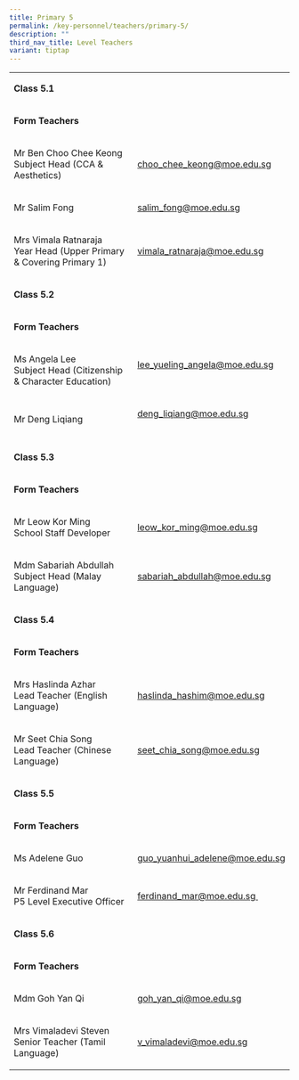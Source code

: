```yaml
---
title: Primary 5
permalink: /key-personnel/teachers/primary-5/
description: ""
third_nav_title: Level Teachers
variant: tiptap
---
```

<table style="minWidth: 50px">
<colgroup>
<col>
<col>
</colgroup>
<tbody>
<tr>
<td rowspan="1" colspan="2">
<p><strong>Class 5.1</strong>
</p>
</td>
</tr>
<tr>
<td rowspan="1" colspan="2">
<p><strong>Form Teachers</strong>
</p>
</td>
</tr>
<tr>
<td rowspan="1" colspan="1">
<p>Mr Ben Choo Chee Keong
<br>Subject Head (CCA &amp; Aesthetics)</p>
</td>
<td rowspan="1" colspan="1">
<p><a href="mailto:choo_chee_keong@moe.edu.sg" rel="noopener noreferrer nofollow" target="">choo_chee_keong@moe.edu.sg</a>
<br>
</p>
</td>
</tr>
<tr>
<td rowspan="1" colspan="1">
<p>Mr Salim Fong</p>
</td>
<td rowspan="1" colspan="1">
<p><a href="mailto:salim_fong@moe.edu.sg" rel="noopener noreferrer nofollow" target="">salim_fong@moe.edu.sg</a>
</p>
</td>
</tr>
<tr>
<td rowspan="1" colspan="1">
<p>Mrs Vimala Ratnaraja
<br>Year Head (Upper Primary
<br>&amp; Covering Primary 1)</p>
</td>
<td rowspan="1" colspan="1">
<p><a href="mailto:vimala_ratnaraja@moe.edu.sg" rel="noopener noreferrer nofollow" target="">vimala_ratnaraja@moe.edu.sg</a>
</p>
</td>
</tr>
<tr>
<td rowspan="1" colspan="2">
<p><strong>Class 5.2</strong>
</p>
</td>
</tr>
<tr>
<td rowspan="1" colspan="2">
<p><strong>Form Teachers</strong>
</p>
</td>
</tr>
<tr>
<td rowspan="1" colspan="1">
<p>Ms Angela Lee
<br>Subject Head (Citizenship &amp; Character Education)</p>
</td>
<td rowspan="1" colspan="1">
<p><a href="mailto:lee_yueling_angela@moe.edu.sg" rel="noopener noreferrer nofollow" target="">lee_yueling_angela@moe.edu.sg</a>
<br>
<br>
</p>
</td>
</tr>
<tr>
<td rowspan="1" colspan="1">
<p>Mr Deng Liqiang</p>
</td>
<td rowspan="1" colspan="1">
<p><a href="mailto:deng_liqiang@moe.edu.sg" rel="noopener noreferrer nofollow" target="">deng_liqiang@moe.edu.sg</a>
<br>
<br>
</p>
</td>
</tr>
<tr>
<td rowspan="1" colspan="2">
<p><strong>Class 5.3</strong>
</p>
</td>
</tr>
<tr>
<td rowspan="1" colspan="2">
<p><strong>Form Teachers</strong>
</p>
</td>
</tr>
<tr>
<td rowspan="1" colspan="1">
<p>Mr Leow Kor Ming
<br>School Staff Developer</p>
</td>
<td rowspan="1" colspan="1">
<p><a href="mailto:leow_kor_ming@moe.edu.sg" rel="noopener noreferrer nofollow" target="">leow_kor_ming@moe.edu.sg</a>
<br>
</p>
</td>
</tr>
<tr>
<td rowspan="1" colspan="1">
<p>Mdm Sabariah Abdullah
<br>Subject Head (Malay Language)</p>
</td>
<td rowspan="1" colspan="1">
<p><a href="mailto:sabariah_abdullah@moe.edu.sg" rel="noopener noreferrer nofollow" target="">sabariah_abdullah@moe.edu.sg</a>
</p>
</td>
</tr>
<tr>
<td rowspan="1" colspan="2">
<p><strong>Class 5.4</strong>
</p>
</td>
</tr>
<tr>
<td rowspan="1" colspan="2">
<p><strong>Form Teachers</strong>
</p>
</td>
</tr>
<tr>
<td rowspan="1" colspan="1">
<p>Mrs Haslinda Azhar
<br>Lead Teacher (English Language)</p>
</td>
<td rowspan="1" colspan="1">
<p><a href="mailto:haslinda_hashim@moe.edu.sg" rel="noopener noreferrer nofollow" target="">haslinda_hashim@moe.edu.sg</a>
<br>
</p>
</td>
</tr>
<tr>
<td rowspan="1" colspan="1">
<p>Mr Seet Chia Song
<br>Lead Teacher (Chinese Language)</p>
</td>
<td rowspan="1" colspan="1">
<p><a href="mailto:seet_chia_song@moe.edu.sg" rel="noopener noreferrer nofollow" target="">seet_chia_song@moe.edu.sg</a>
<br>
</p>
</td>
</tr>
<tr>
<td rowspan="1" colspan="2">
<p><strong>Class 5.5</strong>
</p>
</td>
</tr>
<tr>
<td rowspan="1" colspan="2">
<p><strong>Form Teachers</strong>
</p>
</td>
</tr>
<tr>
<td rowspan="1" colspan="1">
<p>Ms Adelene Guo</p>
</td>
<td rowspan="1" colspan="1">
<p><a href="mailto:guo_yuanhui_adelene@moe.edu.sg" rel="noopener noreferrer nofollow" target="">guo_yuanhui_adelene@moe.edu.sg</a>
</p>
</td>
</tr>
<tr>
<td rowspan="1" colspan="1">
<p>Mr Ferdinand Mar
<br>P5 Level Executive Officer</p>
</td>
<td rowspan="1" colspan="1">
<p><a href="mailto:ferdinand_mar@moe.edu.sg" rel="noopener noreferrer nofollow" target="">ferdinand_mar@moe.edu.sg&nbsp;</a>
</p>
</td>
</tr>
<tr>
<td rowspan="1" colspan="2">
<p><strong>Class 5.6</strong>
</p>
</td>
</tr>
<tr>
<td rowspan="1" colspan="2">
<p><strong>Form Teachers</strong>
</p>
</td>
</tr>
<tr>
<td rowspan="1" colspan="1">
<p>Mdm Goh Yan Qi</p>
</td>
<td rowspan="1" colspan="1">
<p><a href="mailto:goh_yan_qi@moe.edu.sg" rel="noopener noreferrer nofollow" target="">goh_yan_qi@moe.edu.sg</a>
</p>
</td>
</tr>
<tr>
<td rowspan="1" colspan="1">
<p>Mrs Vimaladevi Steven
<br>Senior Teacher (Tamil Language)</p>
</td>
<td rowspan="1" colspan="1">
<p><a href="mailto:v_vimaladevi@moe.edu.sg" rel="noopener noreferrer nofollow" target="">v_vimaladevi@moe.edu.sg</a>
</p>
</td>
</tr>
</tbody>
</table>
<p></p>